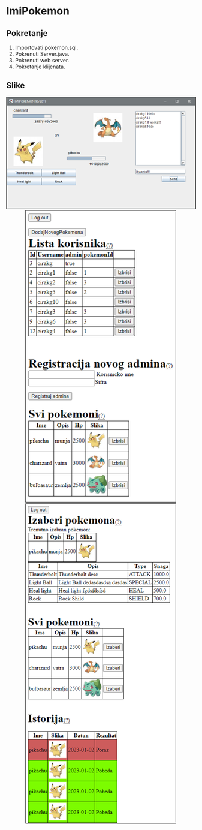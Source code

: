 # ImiPokemon

## Pokretanje

1. Importovati pokemon.sql.
2. Pokrenuti Server.java.
3. Pokrenuti web server.
4. Pokretanje klijenata.

## Slike

<p align="center">

<img src="./images/inGame.png" style="border:1px solid black" />
<br>
<img src="./images/adminIndex.png"  width="400px" style="border:1px solid black"/>
<img src="./images/userIndex.png"  width="400px" style="border:1px solid black"/>
</p>